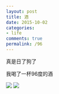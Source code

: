 ```yaml
---
layout: post
title: 酒
date: 2015-10-02
categories:
- life 
comments: true
permalink: /96
---
```


真是日了狗了

我喝了一杯96度的酒



![](http://urbem.github.io/images/jokes/wine.jpg)
![](http://urbem.github.io/images/jokes/dog.jpg)


